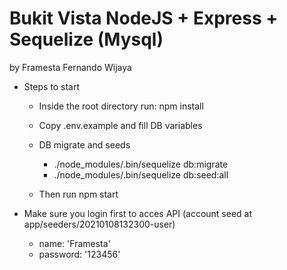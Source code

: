 # Bukit Vista NodeJS + Express + Sequelize (Mysql)
by Framesta Fernando Wijaya

- Steps to start

  - Inside the root directory run:
    npm install

  - Copy .env.example and fill DB variables

  - DB migrate and seeds
    - ./node_modules/.bin/sequelize db:migrate
    - ./node_modules/.bin/sequelize db:seed:all

  - Then run
    npm start

- Make sure you login first to acces API (account seed at app/seeders/20210108132300-user)
  - name: 'Framesta'
  - password: '123456'
